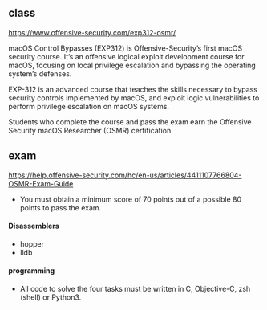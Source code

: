 ## class
https://www.offensive-security.com/exp312-osmr/

macOS Control Bypasses (EXP312) is Offensive-Security’s first macOS security course. It’s an offensive logical exploit development course for macOS, focusing on local privilege escalation and bypassing the operating system’s defenses.

EXP-312 is an advanced course that teaches the skills necessary to bypass security controls implemented by macOS, and exploit logic vulnerabilities to perform privilege escalation on macOS systems.

Students who complete the course and pass the exam earn the Offensive Security macOS Researcher (OSMR) certification.

## exam
https://help.offensive-security.com/hc/en-us/articles/4411107766804-OSMR-Exam-Guide

- You must obtain a minimum score of 70 points out of a possible 80 points to pass the exam.

#### Disassemblers
- hopper
- lldb

#### programming
- All code to solve the four tasks must be written in C, Objective-C, zsh (shell) or Python3.
